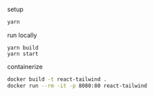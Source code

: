 setup

```bash
yarn
```

run locally

```basj
yarn build
yarn start
```

containerize

```bash
docker build -t react-tailwind .
docker run --rm -it -p 8080:80 react-tailwind
```
